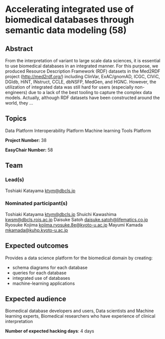 # Accelerating integrated use of biomedical databases through semantic data modeling (58)

## Abstract

From the interpretation of variant to large scale data sciences, it is essential to use biomedical databases in an integrated manner. For this purpose, we produced Resource Description Framework (RDF) datasets in the Med2RDF project (http://med2rdf.org/) including ClinVar, ExAC/gnomAD, ICGC, CIViC, DGIdb, HiNT, INstruct, CCLE, dbNSFP, MedGen, and HGNC. However, the utilization of integrated data was still hard for users (especially non-engineers) due to a lack of the best tooling to capture the complex data models. Actually, although RDF datasets have been constructed around the world, they ...

## Topics

Data Platform
 Interoperability Platform
 Machine learning
 Tools Platform

**Project Number:** 38



**EasyChair Number:** 58

## Team

### Lead(s)

Toshiaki Katayama <ktym@dbcls.jp>

### Nominated participant(s)

Toshiaki Katayama <ktym@dbcls.jp>
 Shuichi Kawashima <kwsm@dbcls.rois.ac.jp>
 Daisuke Satoh <daisuke.satoh@lifematics.co.jp>
 Ryosuke Kojima <kojima.ryosuke.8e@kyoto-u.ac.jp>
 Mayumi Kamada <mkamada@kuhp.kyoto-u.ac.jp>

## Expected outcomes

Provides a data science platform for the biomedical domain by creating:
 * schema diagrams for each database
 * queries for each database
 * integrated use of databases
 * machine-learning applications

## Expected audience

Biomedical database developers and users,
 Data scientists and Machine learning experts,
 Biomedical researchers who have experience of clinical interpretation

**Number of expected hacking days**: 4 days

